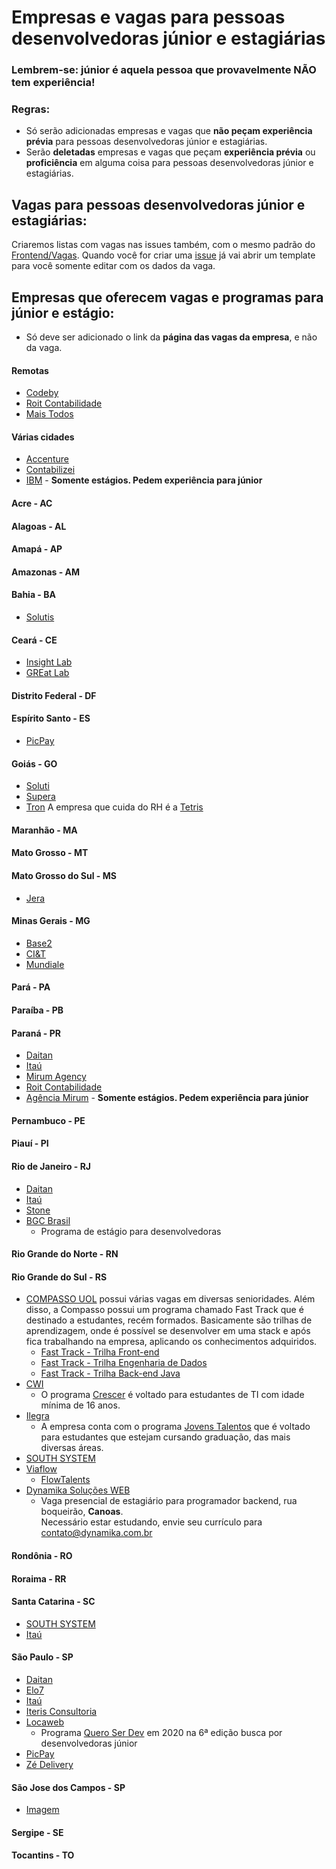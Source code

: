 # Empresas e vagas para pessoas desenvolvedoras júnior e estagiárias

### Lembrem-se: júnior é aquela pessoa que provavelmente NÃO tem experiência!

### Regras:

- Só serão adicionadas empresas e vagas que **não peçam experiência prévia** para pessoas desenvolvedoras júnior e estagiárias.
- Serão **deletadas** empresas e vagas que peçam **experiência prévia** ou **proficiência** em alguma coisa para pessoas desenvolvedoras júnior e estagiárias.

## Vagas para pessoas desenvolvedoras júnior e estagiárias:

Criaremos listas com vagas nas issues também, com o mesmo padrão do [Frontend/Vagas](https://github.com/frontendbr/vagas/issues).
Quando você for criar uma [issue](https://github.com/alinebastos/vagas-junior-estagio/issues) já vai abrir um template para você somente editar com os dados da vaga.

## Empresas que oferecem vagas e programas para júnior e estágio:

- Só deve ser adicionado o link da **página das vagas da empresa**, e não da vaga.

#### Remotas

- [Codeby](https://codeby.com.br/pages/vagas)
- [Roit Contabilidade](https://roit.gupy.io/)
- [Mais Todos](https://www.maistodos.com.br)

#### Várias cidades

- [Accenture](https://www.accenture.com/us-en/careers/jobsearch?jk=&sb=1)
- [Contabilizei](https://contabilizei.gupy.io/)
- [IBM](https://www.ibm.com/br-pt/employment/entrylevel/) - **Somente estágios. Pedem experiência para júnior**

#### Acre - AC

#### Alagoas - AL

#### Amapá - AP

#### Amazonas - AM

#### Bahia - BA
- [Solutis](https://solutis.gupy.io/)

#### Ceará - CE

- [Insight Lab](https://insightlab.ufc.br/vagas/)
- [GREat Lab](https://www.great.ufc.br/index.php/faca-parte/vagas)

#### Distrito Federal - DF

#### Espírito Santo - ES
- [PicPay](https://picpay.gupy.io)

#### Goiás - GO

- [Soluti](https://www.euquerosersoluti.com.br/)
- [Supera](https://curriculo.supera.com.br/curriculo)
- [Tron](https://www.tron.com.br/) A empresa que cuida do RH é a [Tetris](https://web.facebook.com/tetrisbpo/?_rdc=1&_rdr)

#### Maranhão - MA

#### Mato Grosso - MT

#### Mato Grosso do Sul - MS

- [Jera](https://jera.com.br/trabalhe-na-jera)

#### Minas Gerais - MG

- [Base2](https://jobs.solides.com/base2)
- [CI&T](https://br.ciandt.com/carreiras/programa-de-estagio-next-gen)
- [Mundiale](https://jobs.kenoby.com/mundiale)

#### Pará - PA

#### Paraíba - PB

#### Paraná - PR

- [Daitan](https://careers-br.daitan.com/pt/vagas/)
- [Itaú](https://trabalheconosco.vagas.com.br/itauunibanco/oportunidades)
- [Mirum Agency](https://jobs.kenoby.com/mirum)
- [Roit Contabilidade](https://roit.gupy.io/)
- [Agência Mirum](https://jobs.kenoby.com/mirum) - **Somente estágios. Pedem experiência para júnior**

#### Pernambuco - PE

#### Piauí - PI

#### Rio de Janeiro - RJ

- [Daitan](https://careers-br.daitan.com/pt/vagas/)
- [Itaú](https://trabalheconosco.vagas.com.br/itauunibanco/oportunidades)
- [Stone](https://boards.greenhouse.io/stone/)
- [BGC Brasil](https://padlet.com/academiadouniversitario/SuperEstagioBGCBrasil)
  - Programa de estágio para desenvolvedoras

#### Rio Grande do Norte - RN

#### Rio Grande do Sul - RS

- [COMPASSO UOL](https://compasso.gupy.io/) possui várias vagas em diversas senioridades. Além disso, a Compasso possui um programa chamado Fast Track que é destinado a estudantes, recém formados. Basicamente são trilhas de aprendizagem, onde é possível se desenvolver em uma stack e
após fica trabalhando na empresa, aplicando os conhecimentos adquiridos.  
  - [Fast Track - Trilha Front-end](https://compasso.gupy.io/jobs/506700?jobBoardSource=gupy_public_page)
  - [Fast Track - Trilha Engenharia de Dados](https://compasso.gupy.io/jobs/278354?jobBoardSource=gupy_public_page)
  - [Fast Track - Trilha Back-end Java](https://compasso.gupy.io/jobs/527860?jobBoardSource=gupy_public_page)
- [CWI](https://cwi.com.br/oportunidades)
  - O programa [Crescer](https://cwi.com.br/area-de-apoio/crescer) é voltado para estudantes de TI com idade mínima de 16 anos.
- [Ilegra](https://ilegra.gupy.io/)
  - A empresa conta com o programa [Jovens Talentos](https://medium.com/ilegra/jovens-talentos-ilegra-um-start-para-sua-carreira-ada4221e57d6) que é voltado para estudantes que estejam cursando graduação, das mais diversas áreas. 
- [SOUTH SYSTEM](https://southsystem.com.br/vagas.php)
- [Viaflow](https://viaflow.gupy.io/)
  - [FlowTalents](https://viaflow.com.br/flowtalents/)
- [Dynamika Soluções WEB](http://dynamika.com.br/site/home/contato)
  - Vaga presencial de estagiário para programador backend, rua boqueirão, **Canoas**.<br/>Necessário estar estudando, envie seu currículo para [contato@dynamika.com.br](mailto:contato@dynamika.com.br)


#### Rondônia - RO

#### Roraima - RR

#### Santa Catarina - SC

- [SOUTH SYSTEM](https://southsystem.com.br/vagas.php)
- [Itaú](https://trabalheconosco.vagas.com.br/itauunibanco/oportunidades)

#### São Paulo - SP

- [Daitan](https://careers-br.daitan.com/pt/vagas/)
- [Elo7](https://elo7.gupy.io/)
- [Itaú](https://trabalheconosco.vagas.com.br/itauunibanco/oportunidades)
- [Iteris Consultoria](https://jobs.kenoby.com/iteris)
- [Locaweb](https://jobs.kenoby.com/locaweb)
  - Programa [Quero Ser Dev](https://jobs.kenoby.com/QSD%202020) em 2020 na 6ª edição busca por desenvolvedoras júnior
- [PicPay](https://picpay.gupy.io)
- [Zé Delivery](https://www.linkedin.com/company/zedelivery/jobs/?viewAsMember=true)

#### São Jose dos Campos - SP
- [Imagem](https://grupoimg.com.br/vagas) 
#### Sergipe - SE

#### Tocantins - TO
